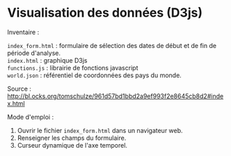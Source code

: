 # Visualisation des données (D3js)

Inventaire :  

`index_form.html` : formulaire de sélection des dates de début et de fin de période d'analyse.  
`index.html` : graphique D3js  
`functions.js` : librairie de fonctions javascript  
`world.json` : référentiel de coordonnées des pays du monde.  

Source : http://bl.ocks.org/tomschulze/961d57bd1bbd2a9ef993f2e8645cb8d2#index.html

Mode d'emploi :  
1. Ouvrir le fichier `index_form.html` dans un navigateur web.
2. Renseigner les champs du formulaire.
3. Curseur dynamique de l'axe temporel.
